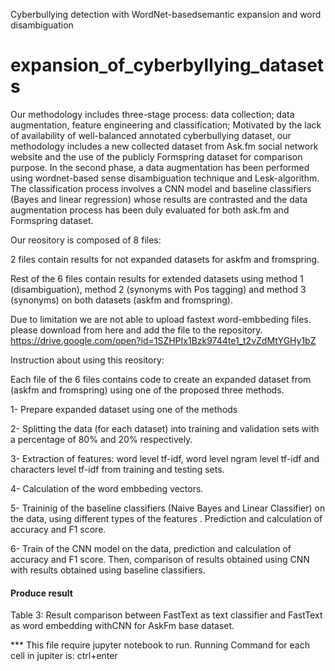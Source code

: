 Cyberbullying detection with WordNet-basedsemantic expansion and word disambiguation

# expansion_of_cyberbyllying_datasets

Our methodology includes three-stage process: data collection; data augmentation, feature engineering and classification; 
Motivated by the lack of availability of well-balanced annotated cyberbullying dataset, our methodology includes a new collected 
dataset from Ask.fm social network website and the use of the publicly Formspring dataset for comparison purpose. 
In the second phase, a data augmentation has been performed using wordnet-based sense disambiguation technique and Lesk-algorithm.  
The classification process involves a CNN model and baseline classifiers (Bayes and linear regression) whose results are contrasted 
and the data augmentation process has been duly evaluated for both ask.fm and Formspring dataset.


Our reository is composed of 8 files: 

 2 files contain results for not expanded datasets for askfm and fromspring.

 Rest of the 6 files contain results for extended datasets using method 1 (disambiguation), method 2 (synonyms with Pos tagging) and method 3 (synonyms) on both datasets (askfm and fromspring).

Due to  limitation we are not able to upload fastext word-embbeding files. please download from here and add the file to the repository.
https://drive.google.com/open?id=1SZHPIx1Bzk9744te1_t2vZdMtYGHy1bZ

Instruction about using this reository:

Each file of the 6 files contains code to create an expanded dataset from (askfm and fromspring) using one of the proposed three methods. 

1- Prepare expanded dataset using one of the methods  

2- Splitting the data (for each dataset) into training and validation sets with a percentage of 80% and 20% respectively.

3- Extraction of features: word level tf-idf, word level ngram level tf-idf and characters level tf-idf from training and testing sets.

4- Calculation of the word embbeding vectors. 

5- Traininig of the baseline classifiers (Naive Bayes and Linear Classifier) on the data, using different types of the features . Prediction and calculation of accuracy and F1 score.

6- Train of the CNN model on the data, prediction and calculation of accuracy and F1 score. Then, comparison of results obtained using CNN with results obtained using baseline classifiers.


<h4>Produce result</h4>
Table 3: Result comparison between FastText as text classifier and FastText as word embedding withCNN for AskFm base dataset.


*** This file require jupyter notebook to run.
Running Command for each cell in jupiter is: ctrl+enter
